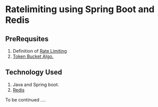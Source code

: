 # Ratelimiting using Spring Boot and Redis

## PreRequsites
  1. Definition of <a href="https://en.wikipedia.org/wiki/Rate_limiting#:~:text=A%20rate%20limiting%20algorithm%20is,code%20429%3A%20Too%20Many%20Requests.">Rate Limiting
  2.  <a href="https://en.wikipedia.org/wiki/Token_bucket">Token Bucket Algo.</a> 
  
## Technology Used
  1. Java and Spring boot.
  2. <a href="https://redis.io/docs/about/">Redis</a>
  
  To be continued ....

